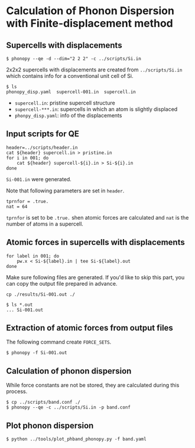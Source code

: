 Calculation of Phonon Dispersion with Finite-displacement method
=================================================================

## Supercells with displacements

```
$ phonopy --qe -d --dim="2 2 2" -c ../scripts/Si.in
```

2x2x2 supercells with displacements are created from `../scripts/Si.in` 
which contains info for a conventional unit cell of Si.

```
$ ls
phonopy_disp.yaml  supercell-001.in  supercell.in
```

* ``supercell.in``: pristine supercell structure
* ``supercell-***.in``: supercells in which an atom is slightly displaced
* ``phonpy_disp.yaml``: info of the displacements

## Input scripts for QE

```
header=../scripts/header.in
cat ${header} supercell.in > pristine.in
for i in 001; do
    cat ${header} supercell-${i}.in > Si-${i}.in
done
```

``Si-001.in`` were generated.

Note that following parameters are set in ``header``.

```
tprnfor = .true.
nat = 64
```

``tprnfor`` is set to be ``.true.`` shen atomic forces are calculated and 
``nat`` is the number of atoms in a supercell.


## Atomic forces in supercells with displacements

```
for label in 001; do
    pw.x < Si-${label}.in | tee Si-${label}.out
done
```

Make sure following files are generated.
If you'd like to skip this part, you can copy the output file prepared in advance.

```
cp ./results/Si-001.out ./
```

```
$ ls *.out
... Si-001.out
```

## Extraction of atomic forces from output files

The following command create ``FORCE_SETS``.

```
$ phonopy -f Si-001.out
```

## Calculation of phonon dispersion

While force constants are not be stored, they are calculated during this process.

```
$ cp ../scripts/band.conf ./
$ phonopy --qe -c ../scripts/Si.in -p band.conf
```

## Plot phonon dispersion

```
$ python ../tools/plot_phband_phonopy.py -f band.yaml
```

